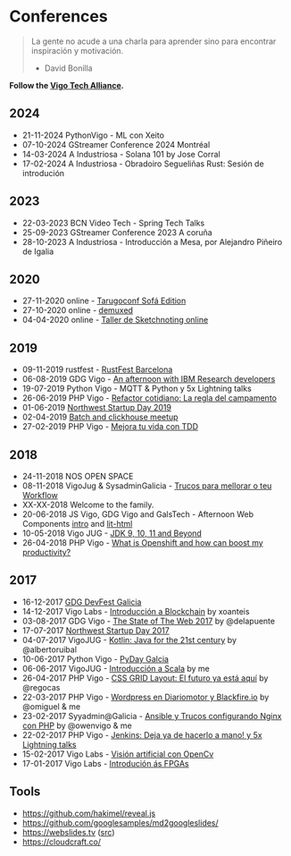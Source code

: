 Conferences
===============

> La gente no acude a una charla para aprender sino para encontrar inspiración y motivación.
> - David Bonilla

**Follow the [Vigo Tech Alliance](http://vigotech.org/).**

2024
----

* 21-11-2024 PythonVigo - ML con Xeito
* 07-10-2024 GStreamer Conference 2024 Montréal
* 14-03-2024 A Industriosa - Solana 101 by Jose Corral
* 17-02-2024 A Industriosa - Obradoiro Segueliñas Rust: Sesión de introdución

2023
----

* 22-03-2023 BCN Video Tech - Spring Tech Talks
* 25-09-2023 GStreamer Conference 2023 A coruña
* 28-10-2023 A Industriosa - Introducción a Mesa, por Alejandro Piñeiro de Igalia


2020
----

* 27-11-2020 online - [Tarugoconf Sofá Edition](https://www.tarugoconf.com/)
* 27-10-2020 online - [demuxed](https://2020.demuxed.com/)
* 04-04-2020 online - [Taller de Sketchnoting online](20200404-Sketchnoting.md)

2019
----

* 09-11-2019 rustfest - [RustFest Barcelona](20191109-rustfest.md)
* 06-08-2019 GDG Vigo - [An afternoon with IBM Research developers](20190806-GDGVigo-IBM.md)
* 19-07-2019 Python Vigo - MQTT & Python y 5x Lightning talks
* 26-06-2019 PHP Vigo - [Refactor cotidiano: La regla del campamento](20190626-PHPVigo-Refactor.md)
* 01-06-2019 [Northwest Startup Day 2019](http://nosday.com)
* 02-04-2019 [Batch and clickhouse meetup](20190402-batch-clickhouse.md)
* 27-02-2019 PHP Vigo - [Mejora tu vida con TDD](20190227-PHPVigo-TDD.md)


2018
----

* 24-11-2018 NOS OPEN SPACE
* 08-11-2018 VigoJug & SysadminGalicia - [Trucos para mellorar o teu Workflow](20181108-SysAdminGalicia-workflow.md)
* XX-XX-2018 Welcome to the family.
* 20-06-2018 JS Vigo, GDG Vigo and GalsTech - Afternoon Web Components [intro](https://docs.google.com/presentation/d/1-qquKA1VOyRaYcUm-_fC4sb1ZWiHNdkR_9PNFNeJW4k/mobilepresent?slide=id.g36703c151f_0_60) and [lit-html](https://docs.google.com/presentation/d/1Bxbrp8GXpE86-3mLULY2OF7Wne-1LXzmLoqNLhxE1Mc/edit#slide=id.g36849c2f67_0_527)
* 10-05-2018 Vigo JUG - [JDK 9, 10, 11 and Beyond](https://github.com/vigojug/talk-vigojug-2018-JDK-9-10-11-and-Beyond)
* 26-04-2018 PHP Vigo - [What is Openshift and how can boost my productivity?](http://redhat.slides.com/jruarive/phpvigo21/fullscreen?token=58J5fuvw)


2017
----

* 16-12-2017 [GDG DevFest Galicia](20171216-devfestgal.md)
* 14-12-2017 Vigo Labs - [Introducción a Blockchain](20171214-VigoLabs-Blockchain.md) by xoanteis
* 03-08-2017 GDG Vigo - [The State of The Web 2017](https://delapuente.github.io/presentations/state-of-the-web-17/index.html#/1) by @delapuente
* 17-07-2017 [Northwest Startup Day 2017](http://www.nosday.com/edicion2017/index.html)
* 04-07-2017 VigoJUG - [Kotlin: Java for the 21st century](https://docs.google.com/presentation/d/1K-jqOlRYFvMRJmJZuQYVp3lhH70gvfoiaWa8MzqGe9A/view) by @albertoruibal
* 10-06-2017 Python Vigo - [PyDay Galcia](201706010-PyDayGalicia.md)
* 06-06-2017 VigoJUG - [Introducción a Scala](https://docs.google.com/presentation/d/1BrZVBydFq5kOxhwf5_Qm9UHjYC7qqm3wgHfGUGO2Abo/mobilepresent?slide=id.p) by me
* 26-04-2017 PHP Vigo - [CSS GRID Layout: El futuro ya está aquí](https://blogs.igalia.com/mrego/2017/05/19/spanish-css-grid-layout-el-futuro-ya-esta-aqui/) by @regocas
* 22-03-2017 PHP Vigo - [Wordpress en Diariomotor y Blackfire.io](http://phpvigo.com/blog/resumen-meetup-12-2) by @omiguel & me
* 23-02-2017 Syyadmin@Galicia - [Ansible y Trucos configurando Nginx con PHP](20170223-SysadminGaliciaFebrero.md) by @owenvigo & me
* 22-02-2017 PHP Vigo - [Jenkins: Deja ya de hacerlo a mano! y 5x Lightning talks](20170222-PHPVigo-Jenkins_5LT.md)
* 15-02-2017 Vigo Labs - [Visión artificial con OpenCv](20170215-VigoLabs-OpenCV.md)
* 17-01-2017 Vigo Labs - [Introdución ás FPGAs](20170117-VigoLabs-FPGAs.md)


Tools
-----
* https://github.com/hakimel/reveal.js
* https://github.com/googlesamples/md2googleslides/
* https://webslides.tv ([src](https://github.com/jlantunez/webslides/))
* https://cloudcraft.co/
